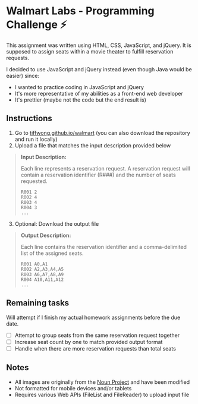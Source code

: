 # Walmart Labs - Programming Challenge :zap:
This assignment was written using HTML, CSS, JavaScript, and jQuery. It is supposed to assign seats within a movie theater to fulfill reservation requests. 

I decided to use JavaScript and jQuery instead (even though Java would be easier) since:
- I wanted to practice coding in JavaScript and jQuery
- It's more representative of my abilities as a front-end web developer
- It's prettier (maybe not the code but the end result is)

## Instructions
1. Go to [tiffwong.github.io/walmart](https://tiffwong.github.io/walmart/) (you can also download the repository and run it locally)
2. Upload a file that matches the input description provided below

> **Input Description:**
>
> Each line represents a reservation request. A reservation request will contain a reservation identifier (R###) and the number of seats requested.
> ```
> R001 2
> R002 4
> R003 4
> R004 3
> ...
> ```

3. Optional: Download the output file

> **Output Description:**
>
> Each line contains the reservation identifier and a comma-delimited list of the assigned seats.
> ```
> R001 A0,A1
> R002 A2,A3,A4,A5
> R003 A6,A7,A8,A9
> R004 A10,A11,A12
> ...
> ```

## Remaining tasks
Will attempt if I finish my actual homework assignments before the due date.
- [ ] Attempt to group seats from the same reservation request together
- [ ] Increase seat count by one to match provided output format
- [ ] Handle when there are more reservation requests than total seats

## Notes
- All images are originally from the [Noun Project](https://thenounproject.com/) and have been modified
- Not formatted for mobile devices and/or tablets
- Requires various Web APIs (FileList and FileReader) to upload input file
